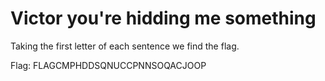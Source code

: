 # Victor you're hidding me something

Taking the first letter of each sentence we find the flag.

Flag: FLAGCMPHDDSQNUCCPNNSOQACJOOP